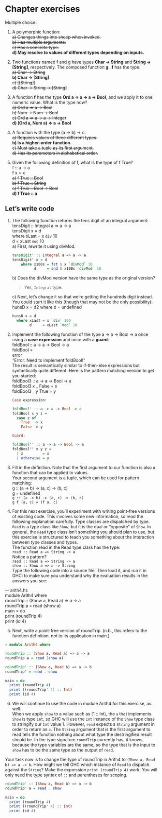 # Chapter exercises

Multiple choice:  
1. A polymorphic function:  
~~a) Changes things into sheep when invoked.~~  
~~b) Has multiple arguments.~~  
~~c) Has a concrete type.~~  
**d) May resolve to values of different types depending on inputs.**  

2. Two functions named f and g have types **Char -> String** and **String -> [String]**, respectively. The composed function **g . f** has the type:  
~~a) Char -> String~~  
**b) Char -> [String]**  
~~c) [[String]]~~  
~~d) Char -> String -> [String]~~  

3. A function **f** has the type **Ord a => a -> a -> Bool**, and we apply it to one numeric value. What is the type now?  
~~a) Ord a => a -> Bool~~  
~~b) Num -> Num -> Bool~~  
~~c) Ord a => a -> a -> Integer~~  
**d) (Ord a, Num a) => a -> Bool**  

4. A function with the type (a -> b) -> c:  
~~a) Requires values of three different types.~~  
**b) Is a higher-order function.**  
~~c) Must take a tuple as its first argument.~~  
~~d) Has its parameters in alphabetical order.~~  

5. Given the following definition of f, what is the type of f True?  
f :: a -> a  
f x = x  
~~a) f True :: Bool~~  
~~b) f True :: String~~  
~~c) f True :: Bool -> Bool~~  
**d) f True :: a**    

## Let’s write code  
1. The following function returns the tens digit of an integral
argument:  
tensDigit :: Integral a => a -> a  
tensDigit x = d  
where xLast = x `div` 10  
d = xLast `mod` 10  
a) First, rewrite it using divMod.  

    ```hs
    tensDigit' :: Integral a => a -> a
    tensDigit' x = d
        where x100s = fst $ x `divMod` 10
              d     = snd $ x100s `divMod` 10
    ```
    b) Does the divMod version have the same type as the original version?  
    > Yes, `Integral` type.  

    c) Next, let’s change it so that we’re getting the hundreds
    digit instead. You could start it like this (though that
    may not be the only possibility):
    hunsD x = d2
    where d = undefined

    ```hs
    hunsD x = d
      where xLast = x `div` 100
            d     = xLast `mod` 10
    ```

2. Implement the following function of the type a -> a ->
Bool -> a once using a **case expression** and once with a
**guard**:  
foldBool :: a -> a -> Bool -> a  
foldBool =  
error  
"Error: Need to implement foldBool!"  
The result is semantically similar to if-then-else expressions but syntactically quite different. Here is the pattern matching version to get you started:  
foldBool3 :: a -> a -> Bool -> a  
foldBool3 x _ False = x  
foldBool3 _ y True = y  

    ```hs
    Case expression:

    foldBool' :: a -> a -> Bool -> a
    foldBool x y z =
      case z of
        True  -> x
        False -> y
    ```

    ```hs 
    Guard:

    foldBool'' :: a -> a -> Bool -> a
    foldBool'' x y z =
      | z         = x
      | otherwise = y
    ```

3. Fill in the definition. Note that the first argument to our function is also a function that can be applied to values.  
Your second argument is a tuple, which can be used for
pattern matching:  
g :: (a -> b) -> (a, c) -> (b, c)  
g = undefined  
` g :: (a -> b) -> (a, c) -> (b, c)  `  
` g f (a, c) = (f a, c)  `

4. For this next exercise, you’ll experiment with writing
point-free versions of existing code. This involves some
new information, so read the following explanation carefully.
Type classes are dispatched by type. `Read` is a type class
like `Show`, but it is the dual or “opposite” of `Show`. In general, the `Read` type class isn’t something you should plan to use, but this exercise is structured to teach you something about the interaction between type classes and types.  
The function read in the Read type class has the type:  
`read :: Read a => String -> a`  
Notice a pattern?  
`read :: Read a => String -> a`  
`show :: Show a => a -> String`  
Type the following code into a source file. Then load it,
and run it in GHCi to make sure you understand why the
evaluation results in the answers you see:  

-- arith4.hs  
module Arith4 where  
roundTrip :: (Show a, Read a) => a -> a  
roundTrip a = read (show a)  
main = do  
print (roundTrip 4)  
print (id 4)  

5. Next, write a point-free version of roundTrip. (n.b., this
refers to the function definition, not to its application in
main.)
  
```hs
> module Arith4 where
 
roundTrip :: (Show a, Read a) => a -> a
roundTrip a = read (show a)
 
roundTrip' :: (Show a, Read b) => a -> b
roundTrip' = read . show
 
main = do
  print (roundTrip 4)
  print ((roundTrip' 4) :: Int)
  print (id 4)
```

6. We will continue to use the code in module Arith4 for this
exercise, as well.  
When we apply `show` to a value such as (1 :: Int), the `a`
that implements `Show` is type `Int`, so GHC will use the `Int` instance of the `Show` type class to stringify our `Int` value 1. However, `read` expects a `String` argument in order to return an `a`. The `String` argument that is the first argument to read tells the function nothing about what type the destringified result should be. In the type signature `roundTrip` currently has, it knows, because the type variables are the same, so the type that is the input to `show` has to be the same type as the output of `read`.  

Your task now is to change the type of roundTrip in Arith4 to
`(Show a, Read b) => a -> b`. How might we tell GHC which
instance of `Read` to dispatch against the `String`? Make the
expression `print (roundTrip 4)` work. You will only need
the type syntax of `::` and parentheses for scoping. 
> 
```hs 
roundTrip' :: (Show a, Read b) => a -> b
roundTrip' a = read . show
 
main = do
  print (roundTrip 4)
  print ((roundTrip' 4) :: Int)
  print (id 4)
```
